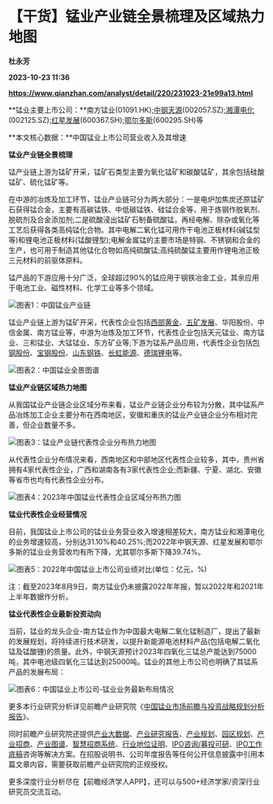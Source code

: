 # 【干货】锰业产业链全景梳理及区域热力地图
**杜永芳**

**2023-10-23 11:36**

**https://www.qianzhan.com/analyst/detail/220/231023-21e99a13.html**

**锰业主要上市公司：**南方锰业(01091.HK);[中钢天源](https://stock.qianzhan.com/hs/zhengquan_002057.SZ.html)(002057.SZ);[湘潭电化](https://stock.qianzhan.com/hs/zhengquan_002125.SZ.html)(002125.SZ);[红星发展](https://stock.qianzhan.com/hs/zhengquan_600367.SH.html)(600367.SH);[鄂尔多斯](https://stock.qianzhan.com/hs/zhengquan_600295.SH.html)(600295.SH)等

**本文核心数据：**中国锰业上市公司营业收入及其增速

**锰业产业链全景梳理**

锰产业链上游为锰矿开采，锰矿石类型主要为氧化锰矿和碳酸锰矿，其余包括硅酸锰矿、硫化锰矿等。

在中游的冶炼及加工环节，锰业产业链可分为两大部分：一是电炉加焦炭还原锰矿石获得锰合金，主要有高碳锰铁、中低碳锰铁、硅锰合金等，用于炼钢作脱氧剂、脱硫剂及合金添加剂;二是硫酸浸出锰矿石制备硫酸锰，再经电解、除杂或氧化等工艺后获得各类高纯锰化合物。其中电解二氧化锰可用作干电池正极材料(碱锰型等)和锂电池正极材料(锰酸锂型);电解金属锰的主要市场是特钢、不锈钢和合金的生产，也可用于制造其他锰化合物如高纯硫酸锰;高纯硫酸锰主要用作锂电池正极三元材料的前驱体原料。

锰产品的下游应用十分广泛，全球超过90%的锰应用于钢铁冶金工业，其余应用于电池工业、磁性材料、化学工业等多个领域。

![图表1：中国锰业产业链](https://img3.qianzhan.com/news/202310/23/20231023-dd331e52b40945bd.png)

锰业产业链上游为锰矿开采，代表性企业包括[西部黄金](https://stock.qianzhan.com/hs/zhengquan_601069.SH.html)、[五矿发展](https://stock.qianzhan.com/hs/zhengquan_600058.SH.html)、华阳股份、中信金属、南方锰业等，中游为冶炼及加工环节，代表性企业包括天元锰业、南方锰业、三和锰业、大锰锰业、东方矿业等;下游为锰系产品应用，代表性企业包括[包钢股份](https://stock.qianzhan.com/hs/zhengquan_600010.SH.html)、[宝钢股份](https://stock.qianzhan.com/hs/zhengquan_600019.SH.html)、[山东钢铁](https://stock.qianzhan.com/hs/zhengquan_600022.SH.html)、[长虹能源](https://stock.qianzhan.com/neeq/zhengquan_836239.OC.html)、[德瑞锂电](https://stock.qianzhan.com/neeq/zhengquan_833523.OC.html)等。

![图表2：中国锰业全景图谱](https://img3.qianzhan.com/news/202310/23/20231023-52c35aede94dad1f.png)

**锰业产业链区域热力地图**

从我国锰业产业链企业区域分布来看，锰业产业链企业分布较为分散，其中锰系产品冶炼加工企业主要分布在西南地区，安徽和重庆的锰业产业链企业分布相对完善，但企业数量不多。

![图表3：锰业产业链代表性企业分布热力地图](https://img3.qianzhan.com/news/202310/23/20231023-ada8bc9190e156d9.png)

从代表性企业分布情况来看，西南地区和中部地区代表性企业较多，其中，贵州省拥有4家代表性企业，广西和湖南各有3家代表性企业;而新疆、宁夏、湖北、安徽等省市也均有代表性企业分布。

![图表4：2023年中国锰业代表性企业区域分布热力图](https://img3.qianzhan.com/news/202310/23/20231023-b0d1ba017eb00fd5.png)

**锰业代表性企业经营情况**

目前，我国锰业上市公司的锰业业务营业收入增速相差较大，南方锰业和湘潭电化的业务增速较高，分别达31.10%和40.25%;而2022年中钢天源、红星发展和鄂尔多斯的锰业业务营收均有所下降，尤其鄂尔多斯下降39.74%。

![图表5：2022年中国锰业上市公司业绩对比(单位：亿元，%)](https://img3.qianzhan.com/news/202310/23/20231023-7f91d210ad2233b2.png)

注：截至2023年8月9日，南方锰业仍未披露2022年年报，暂以2022年和2021年上半年数据作分析。

**锰业代表性企业最新投资动向**

当前，锰业的龙头企业-南方锰业作为中国最大电解二氧化锰制造厂，提出了最新的发展规划，将持续进行技术研发，以提升新能源电池材料产品(包括电解二氧化锰及锰酸锂)的质量。此外，中钢天源预计2023年四氧化三锰总产能达到75000吨，其中电池级四氧化三锰达到25000吨。锰业的其他上市公司也明确了其锰系产品的发展布局：

![图表6：中国锰业上市公司-锰业业务最新布局情况](https://img3.qianzhan.com/news/202310/23/20231023-69ae754a07ff466a.png)

更多本行业研究分析详见前瞻产业研究院《[中国锰业市场前瞻与投资战略规划分析报告](https://bg.qianzhan.com/report/detail/b34d0132bf3d4a28.html)》。

同时前瞻产业研究院还提供[产业大数据](https://d.qianzhan.com/)、[产业研究报告](https://bg.qianzhan.com/report/hotlist/)、[产业规划](https://f.qianzhan.com/chanyeguihua2/)、[园区规划](https://f.qianzhan.com/yuanqu/)、[产业招商](https://f.qianzhan.com/chanyezhaoshang/)、[产业图谱](https://bg.qianzhan.com/report/lianglian/)、[智慧招商系统](https://z.qianzhan.com/)、[行业地位证明](https://bg.qianzhan.com/report/qyppcs)、[IPO咨询/募投可研](https://ipo.qianzhan.com/mutou/)、[IPO工作底稿](https://ipo.qianzhan.com/digao/)咨询等解决方案。在招股说明书、公司年度报告等任何公开信息披露中引用本篇文章内容，需要获取前瞻产业研究院的正规授权。

更多深度行业分析尽在【前瞻经济学人APP】，还可以与500+经济学家/资深行业研究员交流互动。